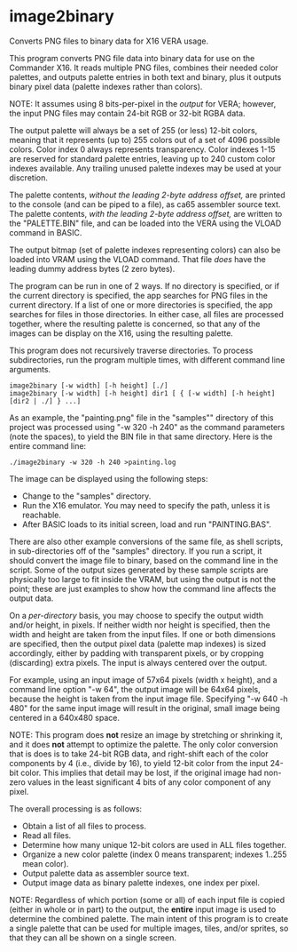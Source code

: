 # image2binary
Converts PNG files to binary data for X16 VERA usage.

This program converts PNG file data into binary data for use on the
Commander X16. It reads multiple PNG files, combines their needed
color palettes, and outputs palette entries in both text and binary, plus it outputs binary pixel data (palette indexes rather than colors).

NOTE: It assumes using 8 bits-per-pixel in the <i>output</i> for VERA; however, the input PNG files may contain 24-bit RGB or 32-bit RGBA data.

The output palette will always be a set of 255 (or less) 12-bit colors,
meaning that it represents (up to) 255 colors out of a set of 4096 possible
colors. Color index 0 always represents transparency.
Color indexes 1-15 are reserved for standard palette entries, leaving
up to 240 custom color indexes available.
Any trailing unused palette indexes may be used at your discretion.

The palette contents, <i>without the leading 2-byte address offset,</i>
are printed to the console (and can be piped to a file), as ca65 assembler source text.
The palette contents, <i>with the leading 2-byte address offset,</i>
are written to the "PALETTE.BIN" file, and can be loaded into the VERA using the VLOAD
command in BASIC.

The output bitmap (set of palette indexes representing colors) can also be loaded
into VRAM using the VLOAD command. That file <i>does</i> have the leading dummy address bytes (2 zero bytes).

The program can be run in one of 2 ways. If no directory is specified, or if
the current directory is specified, the app searches for PNG files in the
current directory. If a list of one or more directories is specified, the app
searches for files in those directories. In either case, all files are
processed together, where the resulting palette is concerned, so that any of
the images can be display on the X16, using the resulting palette.

This program does not recursively traverse directories. To process subdirectories,
run the program multiple times, with different command line arguments.

```
image2binary [-w width] [-h height] [./]
image2binary [-w width] [-h height] dir1 [ { [-w width] [-h height] [dir2 | ./] } ...]
```

As an example, the "painting.png" file in the "samples"" directory of this project was
processed using "-w 320 -h 240" as the command parameters (note the spaces), to yield the BIN file in that same directory. Here is the entire command line:

```
./image2binary -w 320 -h 240 >painting.log
```

The image can be displayed using the following steps:

* Change to the "samples" directory.
* Run the X16 emulator. You may need to specify the path, unless it is reachable.
* After BASIC loads to its initial screen, load and run "PAINTING.BAS".

There are also other example conversions of the same file, as shell scripts, in sub-directories off of the "samples" directory. If you run a script,
it should convert the image file to binary, based on the command line in
the script. Some of the output sizes generated by these sample scripts are
physically too large to fit inside the VRAM, but using the output is not
the point; these are just examples to show how the command line affects
the output data.

On a <i>per-directory</i> basis, you may choose to specify the output width and/or height, in pixels.
If neither width nor height is specified, then the width and height are taken from
the input files. If one or both dimensions are specified, then the output pixel data
(palette map indexes) is sized accordingly, either by padding with transparent pixels,
or by cropping (discarding) extra pixels. The input is always centered over the output.

For example, using an input image of 57x64 pixels (width x height), and a command
line option "-w 64", the output image will be 64x64 pixels, because the height is
taken from the input image file. Specifying "-w 640 -h 480" for the same input image
will result in the original, small image being centered in a 640x480 space.

NOTE: This program does <b>not</b> resize an image by stretching or shrinking it, and it does <b>not</b> attempt to optimize the palette. The only color
conversion that is does is to take 24-bit RGB data, and right-shift each of
the color components by 4 (i.e., divide by 16), to yield 12-bit color from the input 24-bit color.
This implies that detail may be lost, if the original image had non-zero
values in the least significant 4 bits of any color component of any pixel.

The overall processing is as follows:
* Obtain a list of all files to process.
* Read all files.
* Determine how many unique 12-bit colors are used in ALL files together.
* Organize a new color palette (index 0 means transparent; indexes 1..255 mean color).
* Output palette data as assembler source text.
* Output image data as binary palette indexes, one index per pixel.

NOTE: Regardless of which portion (some or all) of each input file is copied
(either in whole or in part) to the output, the <b>entire</b> input image is used to determine the combined palette. The main intent of this program is
to create a single palette that can be used for multiple images, tiles,
and/or sprites, so that they can all be shown on a single screen.
